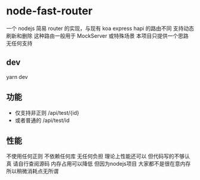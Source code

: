 # node-fast-router

一个 nodejs 简易 router 的实现，与现有 koa express hapi 的路由不同 支持动态刷新和删除
这种路由一般用于 MockServer 或特殊场景 本项目只提供一个思路 无任何支持

## dev

yarn dev

## 功能

* 仅支持非正则 /api/test/{id}
* 或者普通的 /api/test/id

## 性能

不使用任何正则 不依赖任何库 无任何负担 理论上性能还可以 但代码写的不够认真 请自行查阅源码
内存占用可以降低 但因为nodejs项目 大家都不是很在意内存 所以稍微消耗点无所谓

